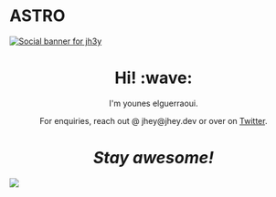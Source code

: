 # ASTRO
[![Social banner for jh3y](https://github.com/jh3y/jh3y/raw/master/assets/header-banner--optimized.svg)](https://jhey.dev)
<h1 align='center'> Hi! :wave:</h1>
<p align='center'>
I'm younes elguerraoui.
</p>
<p align='center'>For enquiries, reach out @ jhey@jhey.dev or over on <a href="https://twitter.com/jh3yy">Twitter</a>.</p>

<h1 align='center'><i>Stay awesome!</i></h1>

<img align="center" src="https://github-readme-stats.vercel.app/api/<CARD_TYPE>/?username=astronino&theme=<THEME_NAME>" />
